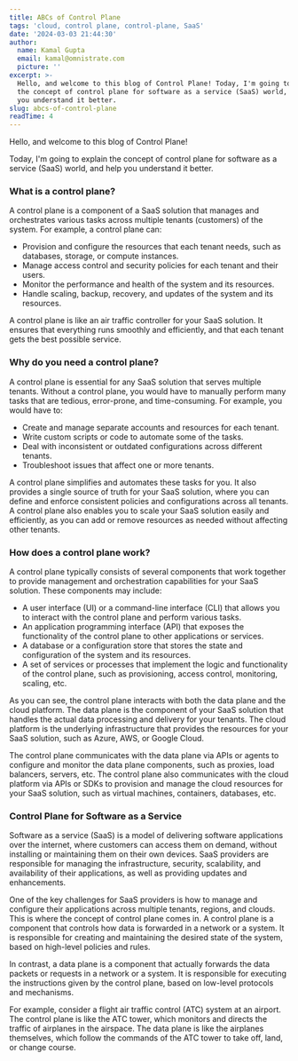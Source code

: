 ```yaml
---
title: ABCs of Control Plane
tags: 'cloud, control plane, control-plane, SaaS'
date: '2024-03-03 21:44:30'
author:
  name: Kamal Gupta
  email: kamal@omnistrate.com
  picture: ''
excerpt: >-
  Hello, and welcome to this blog of Control Plane! Today, I'm going to explain
  the concept of control plane for software as a service (SaaS) world, and help
  you understand it better.
slug: abcs-of-control-plane
readTime: 4
---
```


Hello, and welcome to this blog of Control Plane! 

Today, I'm going to explain the concept of control plane for software as a service (SaaS) world, and help you understand it better.


### What is a control plane?


A control plane is a component of a SaaS solution that manages and orchestrates various tasks across multiple tenants (customers) of the system. For example, a control plane can:

- Provision and configure the resources that each tenant needs, such as databases, storage, or compute instances.
- Manage access control and security policies for each tenant and their users.
- Monitor the performance and health of the system and its resources.
- Handle scaling, backup, recovery, and updates of the system and its resources.

A control plane is like an air traffic controller for your SaaS solution. It ensures that everything runs smoothly and efficiently, and that each tenant gets the best possible service.


### Why do you need a control plane?


A control plane is essential for any SaaS solution that serves multiple tenants. Without a control plane, you would have to manually perform many tasks that are tedious, error-prone, and time-consuming. For example, you would have to:

- Create and manage separate accounts and resources for each tenant.
- Write custom scripts or code to automate some of the tasks.
- Deal with inconsistent or outdated configurations across different tenants.
- Troubleshoot issues that affect one or more tenants.

A control plane simplifies and automates these tasks for you. It also provides a single source of truth for your SaaS solution, where you can define and enforce consistent policies and configurations across all tenants. A control plane also enables you to scale your SaaS solution easily and efficiently, as you can add or remove resources as needed without affecting other tenants.


### How does a control plane work?


A control plane typically consists of several components that work together to provide management and orchestration capabilities for your SaaS solution. These components may include:

- A user interface (UI) or a command-line interface (CLI) that allows you to interact with the control plane and perform various tasks.
- An application programming interface (API) that exposes the functionality of the control plane to other applications or services.
- A database or a configuration store that stores the state and configuration of the system and its resources.
- A set of services or processes that implement the logic and functionality of the control plane, such as provisioning, access control, monitoring, scaling, etc.

As you can see, the control plane interacts with both the data plane and the cloud platform. The data plane is the component of your SaaS solution that handles the actual data processing and delivery for your tenants. The cloud platform is the underlying infrastructure that provides the resources for your SaaS solution, such as Azure, AWS, or Google Cloud.

The control plane communicates with the data plane via APIs or agents to configure and monitor the data plane components, such as proxies, load balancers, servers, etc. The control plane also communicates with the cloud platform via APIs or SDKs to provision and manage the cloud resources for your SaaS solution, such as virtual machines, containers, databases, etc.


### Control Plane for Software as a Service


Software as a service (SaaS) is a model of delivering software applications over the internet, where customers can access them on demand, without installing or maintaining them on their own devices. SaaS providers are responsible for managing the infrastructure, security, scalability, and availability of their applications, as well as providing updates and enhancements.

One of the key challenges for SaaS providers is how to manage and configure their applications across multiple tenants, regions, and clouds. This is where the concept of control plane comes in. A control plane is a component that controls how data is forwarded in a network or a system. It is responsible for creating and maintaining the desired state of the system, based on high-level policies and rules.

In contrast, a data plane is a component that actually forwards the data packets or requests in a network or a system. It is responsible for executing the instructions given by the control plane, based on low-level protocols and mechanisms.

For example, consider a flight air traffic control (ATC) system at an airport. The control plane is like the ATC tower, which monitors and directs the traffic of airplanes in the airspace. The data plane is like the airplanes themselves, which follow the commands of the ATC tower to take off, land, or change course.
